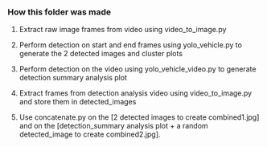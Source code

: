 ### How this folder was made

1) Extract raw image frames from video using video_to_image.py

2) Perform detection on start and end frames using yolo_vehicle.py to generate the 2 detected images and cluster plots

3) Perform detection on the video using yolo_vehicle_video.py to generate detection summary analysis plot

4) Extract frames from detection analysis video using video_to_image.py and store them in detected_images

5) Use concatenate.py on the [2 detected images to create combined1.jpg] and on the [detection_summary analysis plot + a random detected_image to create combined2.jpg]. 

